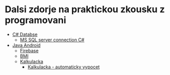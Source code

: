 # Dalsi zdorje na praktickou zkousku z programovani
* <a target="_blank" rel="noopener noreferrer" href="https://github.com/KrivSot/MaturitaPRG/tree/main/Datab%C3%A1ze">C# Databse</a>
  * <a target="_blank" rel="noopener noreferrer" href="https://github.com/KrivSot/MaturitaPRG/tree/main/Projekty/Pripojeni%20k%20sql%20serveru">MS SQL server connection C#</a>
* <a target="_blank" rel="noopener noreferrer" href="https://github.com/KrivSot/MaturitaPRG/tree/main/Projekty/Android">Java Android</a>
  * <a target="_blank" rel="noopener noreferrer" href="https://github.com/KrivSot/MaturitaPRG/tree/main/Projekty/Android/Firebaseproject">Firebase</a>
  * <a target="_blank" rel="noopener noreferrer" href="https://github.com/KrivSot/MaturitaPRG/tree/main/Projekty/Android/Obsluhaudlosti%20-%20BMI">BMI</a>
  * <a target="_blank" rel="noopener noreferrer" href="https://github.com/KrivSot/MaturitaPRG/tree/main/Projekty/Android/Kalkulaka">Kalkulacka</a>
    * <a target="_blank" rel="noopener noreferrer" href="https://github.com/KrivSot/MaturitaPRG/blob/main/Kalkulacka.md">Kalkulacka - automaticky vypocet</a>
